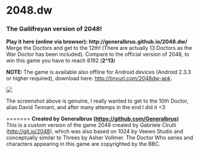 <h1>2048.dw</h1>
<h3>The Gallifreyan version of 2048!</h3>
<strong>Play it here (online via browser): http://generalbrus.github.io/2048.dw/</strong><br/>
Merge the Doctors and get to the 12th! (There are actually 13 Doctors as the War Doctor has been included).
Compare to the official version of 2048, to win this game you have to reach 8192 (<strong>2^13</strong>)

<strong>NOTE: </strong>The game is available also offline for Android devices (Android 2.3.3 or higher required), download here: http://tinyurl.com/2048dw-apk. 

<img src="http://i.imgur.com/bjRJhKq.png">

The screenshot above is genuine, I really wanted to get to the 10th Doctor, alias David Tennant, and after many attemps in the end I did it <3 

=======
<strong>Created by Generalbrus (https://github.com/Generalbrus)</strong><br/>
This is a custom version of the game 2048 created by Gabriele Cirulli (http://git.io/2048), which was also based on 1024 by Veewo Studio and conceptually similar to Threes by Asher Vollmer.
The Doctor Who series and characters appearing in this game are copyrighted by the BBC.
